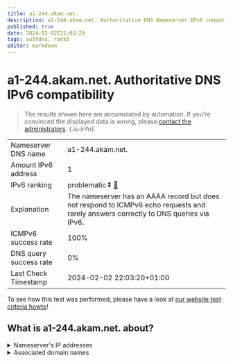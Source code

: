 ```yaml
---
title: a1-244.akam.net.
description: a1-244.akam.net. Authoritative DNS Nameserver IPv6 compatibility
published: true
date: 2024-02-02T21:03:20
tags: authdns, rank5
editor: markdown
---
```


# a1-244.akam.net. Authoritative DNS IPv6 compatibility

> The results shown here are accumulated by automation. If you're convinced the displayed data is wrong, please [contact the administrators](/howto/chat). 
{.is-info}




|   |   |
| - | - |
| Nameserver DNS name | a1-244.akam.net.
| Amount IPv6 address | 1
| IPv6 ranking | problematic :arrow_double_down: [🔗](/howto/ranking) |
| Explanation | The nameserver has an AAAA record but does not respond to ICMPv6 echo requests and rarely answers correctly to DNS queries via IPv6. |
| ICMPv6 success rate | 100%|
| DNS query success rate | 0% |
| Last Check Timestamp | 2024-02-02 22:03:20+01:00 |

To see how this test was performed, please have a look at [our website test criteria howto](/howto/testcriteria/authdns)!


## What is a1-244.akam.net. about?




<details>
<summary>Nameserver's IP addresses</summary>

2600:1401:2::f4

</details>



<details>
<summary>Associated domain names</summary>

www.sc.com

</details>
